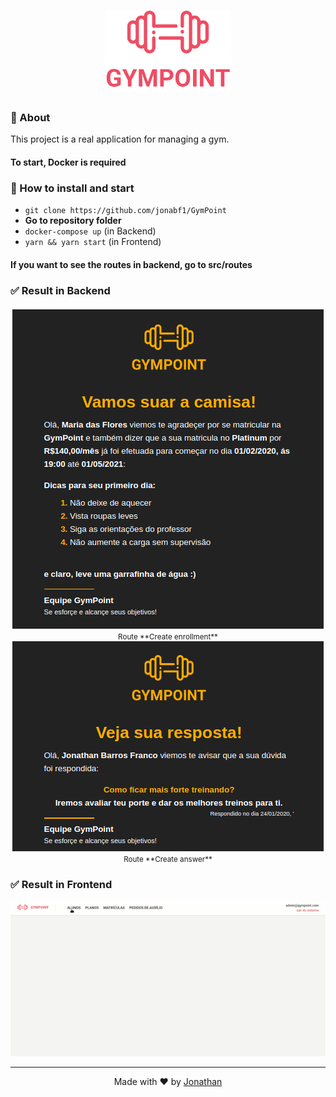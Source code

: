 <h1 align="center">
<img src="frontend/src/assets/logo.svg" width="200px">
</h1>

### :page_with_curl: About
This project is a real application for managing a gym.

#### To start, **Docker** is required

### :rocket: How to install and start 
- `git clone https://github.com/jonabf1/GymPoint`
- **Go to repository folder**
- `docker-compose up` (in Backend)
- `yarn && yarn start` (in Frontend)

#### If you want to see the routes in backend, go to **src/routes**

### :white_check_mark: Result in Backend

<p align="center">
  <img alt="" src="frontend/public/email1.png">
  <br>
  <small>Route **Create enrollment**</small>
  <img alt="" src="frontend/public/email2.png">
  <br>
    <small>Route **Create answer**</small>
</p>

### :white_check_mark: Result in Frontend

<p align="center">
  <img alt="" src="frontend/public/gympoint.gif">
</p>

---

<p align="center">
Made with ♥ by <a href="https://www.linkedin.com/in/jonathan-barros-franco">Jonathan</a>
</p>



